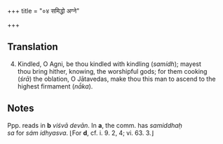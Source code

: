 +++
title = "०४ समिद्धो अग्ने"

+++
## Translation
4. Kindled, O Agni, be thou kindled with kindling (*samídh*); mayest  
thou bring hither, knowing, the worshipful gods; for them cooking  
(*śrā*) the oblation, O Jātavedas, make thou this man to ascend to the  
highest firmament (*nā́ka*).

## Notes
Ppp. reads in **b** *viśvā devān*. In **a**, the comm. has *samiddhaḥ  
sa* for *sám idhyasva*. ⌊For **d**, cf. i. 9. 2, 4; vi. 63. 3.⌋
